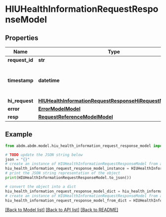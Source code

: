 # HIUHealthInformationRequestResponseModel


## Properties

Name | Type | Description | Notes
------------ | ------------- | ------------- | -------------
**request_id** | **str** |  | 
**timestamp** | **datetime** | Date time format in UTC, includes miliseconds YYYY-MM-DDThh:mm:ss.vZ | 
**hi_request** | [**HIUHealthInformationRequestResponseHiRequestModelModel**](HIUHealthInformationRequestResponseHiRequestModel.md) |  | [optional] 
**error** | [**ErrorModelModel**](ErrorModel.md) |  | [optional] 
**resp** | [**RequestReferenceModelModel**](RequestReferenceModel.md) |  | 

## Example

```python
from abdm.abdm.model.hiu_health_information_request_response_model import HIUHealthInformationRequestResponseModel

# TODO update the JSON string below
json = "{}"
# create an instance of HIUHealthInformationRequestResponseModel from a JSON string
hiu_health_information_request_response_model_instance = HIUHealthInformationRequestResponseModel.from_json(json)
# print the JSON string representation of the object
print(HIUHealthInformationRequestResponseModel.to_json())

# convert the object into a dict
hiu_health_information_request_response_model_dict = hiu_health_information_request_response_model_instance.to_dict()
# create an instance of HIUHealthInformationRequestResponseModel from a dict
hiu_health_information_request_response_model_from_dict = HIUHealthInformationRequestResponseModel.from_dict(hiu_health_information_request_response_model_dict)
```
[[Back to Model list]](../README.md#documentation-for-models) [[Back to API list]](../README.md#documentation-for-api-endpoints) [[Back to README]](../README.md)


